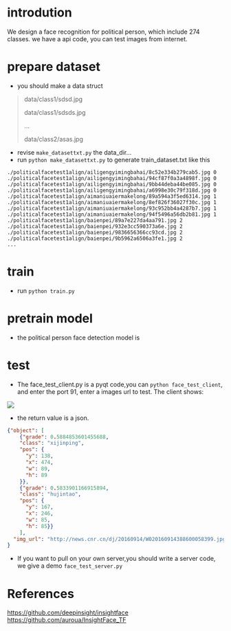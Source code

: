 
# introdution
We design a face recognition for political person, which include 274 classes. we have a api code, you can test images from internet.

# prepare dataset
+ you should make a data struct
>data/class1/sdsd.jpg
>
>data/class1/sdsds.jpg
>
>...
>
>data/class2/asas.jpg
+ revise `make_datasettxt.py` the data_dir...
+ run `python make_datasettxt.py` to generate train_dataset.txt
like this
```
./politicalfacetest1align/ailigengyimingbahai/8c52e334b279cab5.jpg 0
./politicalfacetest1align/ailigengyimingbahai/94cf87f0a3a4898f.jpg 0
./politicalfacetest1align/ailigengyimingbahai/9bb44deba44be085.jpg 0
./politicalfacetest1align/ailigengyimingbahai/a6998e30c79f318d.jpg 0
./politicalfacetest1align/aimaniuaiermakelong/89a594a3f5ed6314.jpg 1
./politicalfacetest1align/aimaniuaiermakelong/8ef826f36027f30c.jpg 1
./politicalfacetest1align/aimaniuaiermakelong/93c952bb4a4287b7.jpg 1
./politicalfacetest1align/aimaniuaiermakelong/94f5496a56db2b81.jpg 1
./politicalfacetest1align/baienpei/89a7e227da4aa791.jpg 2
./politicalfacetest1align/baienpei/932e3cc590373a6e.jpg 2
./politicalfacetest1align/baienpei/9836656366cc93cd.jpg 2
./politicalfacetest1align/baienpei/9b5962a6506a3fe1.jpg 2
...
```
# train
+ run `python train.py`
# pretrain model
+ the political person face detection model is []()
# test
+ The face_test_client.py is a pyqt code,you can `python face_test_client`, and enter the port 91, enter a images url to test. The client shows:

![](https://gongkai-1257632417.cos.ap-chengdu.myqcloud.com/client.png) 

+ the return value is a json.
```json
{"object": [
    {"grade": 0.5884853601455688, 
    "class": "xijinping", 
    "pos": {
      "y": 138, 
      "x": 474, 
      "w": 89, 
      "h": 89
    }},
    {"grade": 0.5833901166915894, 
    "class": "hujintao", 
    "pos": {
      "y": 167, 
      "x": 246, 
      "w": 85, 
      "h": 85}}
    ],
  "img_url": "http://news.cnr.cn/dj/20160914/W020160914388600058399.jpg"
}
```
+ If you want to pull on your own server,you should write a server code, we give a demo `face_test_server.py`

# References
https://github.com/deepinsight/insightface
https://github.com/auroua/InsightFace_TF
